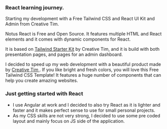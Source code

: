 
### React learning journey.

Starting my development with a Free Tailwind CSS and React UI Kit and Admin from Creative Tim.

Notus React is Free and Open Source. It features multiple HTML and React elements and it comes with dynamic components for React.

It is based on [Tailwind Starter Kit](https://www.creative-tim.com/learning-lab/tailwind-starter-kit/presentation?ref=nr-github-readme) by Creative Tim, and it is build with both presentation pages, and pages for an admin dashboard.

I decided to speed up my web development with a beautiful product made by <a href="https://creative-tim.com/" target="_blank">Creative Tim </a>.
If you like bright and fresh colors, you will love this Free Tailwind CSS Template! It features a huge number of components that can help you create amazing websites.

### Just getting started with React

- I use Angular at work and I decided to also try React as it is lighter and faster and it makes
  perfect sense to use for small personal projects.
- As my CSS skills are not very strong, I decided to use some pre coded layout and mainly focus on JS side of the application.
